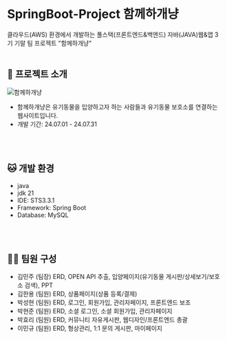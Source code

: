 # SpringBoot-Project 함께하개냥
클라우드(AWS) 환경에서 개발하는 풀스택(프론트엔드&백엔드) 자바(JAVA)웹&앱 3기 
기말 팀 프로젝트 "함께하개냥"
<br/>
<br/>

## 🐶 프로젝트 소개
![함께하개냥](https://github.com/user-attachments/assets/0ad54f2b-5c3c-45d4-87e6-4963bf1ce683)
<br/>

- 함께하개냥은 유기동물을 입양하고자 하는 사람들과 유기동물 보호소를 연결하는 웹사이트입니다.
- 개발 기간: 24.07.01 - 24.07.31
<br/>
<br/>

## 🐱 개발 환경
- java
- jdk 21
- IDE: STS3.3.1
- Framework: Spring Boot
- Database: MySQL

<br/>
<br/>

## 🧑‍💻 팀원 구성
- 김민주 (팀장) ERD, OPEN API 추출, 입양페이지(유기동물 게시판/상세보기/보호소 검색), PPT
- 김한용 (팀원) ERD, 상품페이지(상품 등록/결제)
- 박성현 (팀원) ERD, 로그인, 회원가입, 관리자페이지, 프론트엔드 보조
- 박현준 (팀원) ERD, 소셜 로그인, 소셜 회원가입, 관리자페이지
- 박효리 (팀원) ERD, 커뮤니티 자유게시판, 웹디자인/프론트엔드 총괄
- 이민규 (팀원) ERD, 형상관리, 1:1 문의 게시판, 마이페이지



